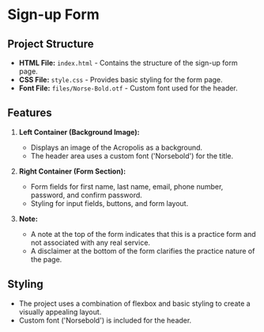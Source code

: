# Sign-up Form

## Project Structure

- **HTML File:** `index.html` - Contains the structure of the sign-up form page.
- **CSS File:** `style.css` - Provides basic styling for the form page.
- **Font File:** `files/Norse-Bold.otf` - Custom font used for the header.

## Features

1. **Left Container (Background Image):**
   - Displays an image of the Acropolis as a background.
   - The header area uses a custom font ('Norsebold') for the title.

2. **Right Container (Form Section):**
   - Form fields for first name, last name, email, phone number, password, and confirm password.
   - Styling for input fields, buttons, and form layout.

3. **Note:**
   - A note at the top of the form indicates that this is a practice form and not associated with any real service.
   - A disclaimer at the bottom of the form clarifies the practice nature of the page.

## Styling

- The project uses a combination of flexbox and basic styling to create a visually appealing layout.
- Custom font ('Norsebold') is included for the header.